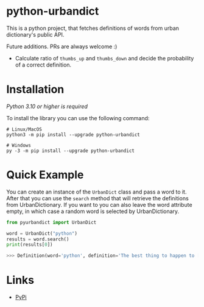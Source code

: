 # python-urbandict

This is a python project, that fetches definitions of words from urban dictionary's public API.

Future additions. PRs are always welcome :)
* Calculate ratio of `thumbs_up` and `thumbs_down` and decide the probability of a correct definition.

# Installation

*Python 3.10 or higher is required*

To install the library you can use the following command:

```
# Linux/MacOS
python3 -m pip install --upgrade python-urbandict

# Windows
py -3 -m pip install --upgrade python-urbandict
```

# Quick Example

You can create an instance of the `UrbanDict` class and pass a word to it. After that you can use the `search` method that will retrieve the definitions from UrbanDictionary.
If you want to you can also leave the word attribute empty, in which case a random word is selected by UrbanDictionary.

```python
from pyurbandict import UrbanDict

word = UrbanDict("python")
results = word.search()
print(results[0])

>>> Definition(word='python', definition='The best thing to happen to [Computer Science] students in a data and [file] structures or [algorithms] class.', example='Joe: "Man...I spent a week coding that [algorithm] in C."\r\nMoe: "I got it [done in one] evening with [Python]. It works great."\r\nJoe: "Say, what? Where can I download that?"', author='TheNextBillGates', thumbs_up=243, thumbs_down=71, sound_urls=['https://api.twilio.com/2008-08-01/Accounts/ACd09691b82112e4b26fce156d7c01d0ed/Recordings/RE7065a4ef810937cc16ae2b6e4b54b67d'], written_on='2010-03-24T05:24:18.000Z', permalink='http://python.urbanup.com/4826760', defid=4826760, current_vote='')
```

# Links
* [PyPi]()
